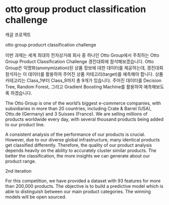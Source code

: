 # otto group product classification challenge
캐글 프로젝트

otto group producrt classification challenge

이번 과제는 세계 최대의 전자상거래 회사 중 하나인 Otto Group에서 주최하는 Otto Group Product Classification Challenge 경진대회에 참석해보겠습니다.
Otto Group은 익명화(anonymization)된 상품 정보에 대한 데이터를 제공하는데, 경진대회 참석자는 이 데이터를 활용하여 주어진 상품 카테고리(target)를 예측해야 합니다. 상품 카테고리는 Class_1부터 Class_9까지 총 9개가 있습니다. 주어진 데이터를 Decision Tree, Random Forest, 그리고 Gradient Boosting Machine를 활용하여 예측해보도록 하겠습니다.

The Otto Group is one of the world’s biggest e-commerce companies, with subsidiaries in more than 20 countries, including Crate & Barrel (USA), Otto.de (Germany) and 3 Suisses (France). We are selling millions of products worldwide every day, with several thousand products being added to our product line.

A consistent analysis of the performance of our products is crucial. However, due to our diverse global infrastructure, many identical products get classified differently. Therefore, the quality of our product analysis depends heavily on the ability to accurately cluster similar products. The better the classification, the more insights we can generate about our product range.

2nd iteration

For this competition, we have provided a dataset with 93 features for more than 200,000 products. The objective is to build a predictive model which is able to distinguish between our main product categories. The winning models will be open sourced.
